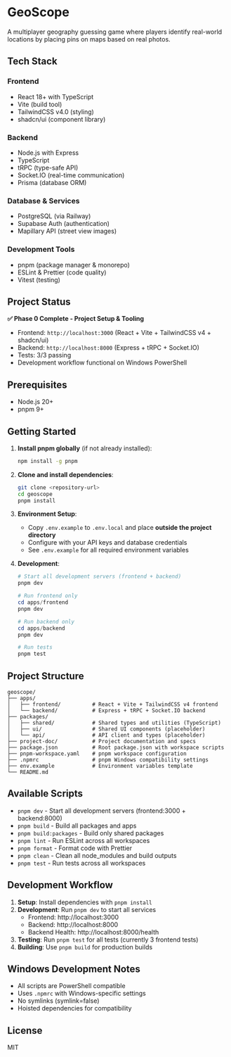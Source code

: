 # GeoScope

A multiplayer geography guessing game where players identify real-world locations by placing pins on maps based on real photos.

## Tech Stack

### Frontend
- React 18+ with TypeScript
- Vite (build tool)
- TailwindCSS v4.0 (styling)
- shadcn/ui (component library)

### Backend
- Node.js with Express
- TypeScript
- tRPC (type-safe API)
- Socket.IO (real-time communication)
- Prisma (database ORM)

### Database & Services
- PostgreSQL (via Railway)
- Supabase Auth (authentication)
- Mapillary API (street view images)

### Development Tools
- pnpm (package manager & monorepo)
- ESLint & Prettier (code quality)
- Vitest (testing)

## Project Status

**✅ Phase 0 Complete - Project Setup & Tooling**
- Frontend: `http://localhost:3000` (React + Vite + TailwindCSS v4 + shadcn/ui)
- Backend: `http://localhost:8000` (Express + tRPC + Socket.IO)
- Tests: 3/3 passing
- Development workflow functional on Windows PowerShell

## Prerequisites

- Node.js 20+
- pnpm 9+

## Getting Started

1. **Install pnpm globally** (if not already installed):
   ```bash
   npm install -g pnpm
   ```

2. **Clone and install dependencies**:
   ```bash
   git clone <repository-url>
   cd geoscope
   pnpm install
   ```

3. **Environment Setup**:
   - Copy `.env.example` to `.env.local` and place **outside the project directory**
   - Configure with your API keys and database credentials
   - See `.env.example` for all required environment variables

4. **Development**:
   ```powershell
   # Start all development servers (frontend + backend)
   pnpm dev
   
   # Run frontend only
   cd apps/frontend
   pnpm dev
   
   # Run backend only  
   cd apps/backend
   pnpm dev
   
   # Run tests
   pnpm test
   ```

## Project Structure

```
geoscope/
├── apps/
│   ├── frontend/          # React + Vite + TailwindCSS v4 frontend
│   └── backend/           # Express + tRPC + Socket.IO backend
├── packages/
│   ├── shared/            # Shared types and utilities (TypeScript)
│   ├── ui/                # Shared UI components (placeholder)
│   └── api/               # API client and types (placeholder)
├── project-doc/           # Project documentation and specs
├── package.json           # Root package.json with workspace scripts
├── pnpm-workspace.yaml    # pnpm workspace configuration
├── .npmrc                 # pnpm Windows compatibility settings
├── env.example            # Environment variables template
└── README.md
```

## Available Scripts

- `pnpm dev` - Start all development servers (frontend:3000 + backend:8000)
- `pnpm build` - Build all packages and apps
- `pnpm build:packages` - Build only shared packages  
- `pnpm lint` - Run ESLint across all workspaces
- `pnpm format` - Format code with Prettier
- `pnpm clean` - Clean all node_modules and build outputs
- `pnpm test` - Run tests across all workspaces

## Development Workflow

1. **Setup**: Install dependencies with `pnpm install`
2. **Development**: Run `pnpm dev` to start all services
   - Frontend: http://localhost:3000
   - Backend: http://localhost:8000
   - Backend Health: http://localhost:8000/health
3. **Testing**: Run `pnpm test` for all tests (currently 3 frontend tests)
4. **Building**: Use `pnpm build` for production builds

## Windows Development Notes

- All scripts are PowerShell compatible
- Uses `.npmrc` with Windows-specific settings
- No symlinks (symlink=false)
- Hoisted dependencies for compatibility

## License

MIT 